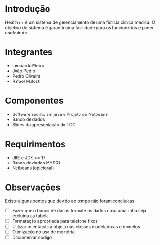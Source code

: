 # Introdução
Health++ é um sistema de gerenciamento de uma fictícia clínica médica. O objetivo do sistema é garantir uma facilidade para os funcionários e poder usufruir de
# Integrantes 
- Leonardo Pietro
- João Pedro
- Pedro Oliveira 
- Rafael Malosti
# Componentes
- Software escrito em java e Projeto de Netbeans
- Banco de dados
- Slides da apresentação do TCC
# Requirimentos
- JRE e JDK >= 17
- Banco de dados MYSQL
- Netbeans (opicional)
# Observações
Existe alguns pontos que devido ao tempo não foram concluídas
- [ ] Fazer que o banco de dados formate os dados caso uma linha seja excluída da tabela 
- [ ] Formatação apropriada para telefone fixos
- [ ] Utilizar orientação a objeto nas classes modeladoras e modelos
- [ ] Otimização no uso de memória
- [ ] Documentar código
